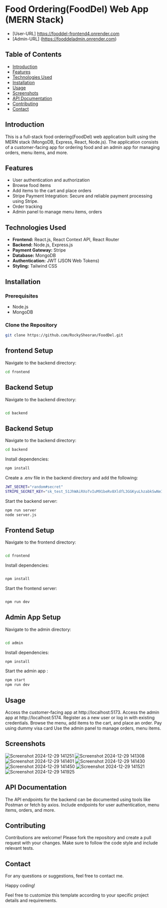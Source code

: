 # Food Ordering(FoodDel) Web App (MERN Stack)
  - [User-URL] https://fooddel-frontend4.onrender.com
  - [Admin-URL] (https://fooddeladmin.onrender.com)
## Table of Contents
- [Introduction](#introduction)
- [Features](#features)
- [Technologies Used](#technologies-used)
- [Installation](#installation)
- [Usage](#usage)
- [Screenshots](#screenshots)
- [API Documentation](#api-documentation)
- [Contributing](#contributing)
- [Contact](#contact)

## Introduction
This is a full-stack food ordering(FoodDel) web application built using the MERN stack (MongoDB, Express, React, Node.js). The application consists of a customer-facing app for ordering food and an admin app for managing orders, menu items, and more.

## Features
- User authentication and authorization
- Browse food items
- Add items to the cart and place orders
- Stripe Payment Integration: Secure and reliable payment processing using Stripe.
- Order tracking
- Admin panel to manage menu items, orders

## Technologies Used
- **Frontend:** React.js, React Context API, React Router
- **Backend:** Node.js, Express.js
- **Payment Gateway:** Stripe
- **Database:** MongoDB
- **Authentication:** JWT (JSON Web Tokens)
- **Styling:** Tailwind CSS

## Installation
### Prerequisites
- Node.js
- MongoDB

### Clone the Repository
```sh
git clone https://github.com/RockySheoran/FoodDel.git

```
## frontend Setup
Navigate to the backend directory:

```sh
cd frontend
```
## Backend Setup
Navigate to the backend directory:
```sh

cd backend
```
## Backend Setup
Navigate to the backend directory:

```sh
cd backend

```
Install dependencies:

```sh
npm install
```

Create a .env file in the backend directory and add the following:

```sh
JWT_SECRET="random#secret"
STRIPE_SECRET_KEY="sk_test_51JhWAiRXoTvIuM91beRv8XldfL3GGKyuLhzabkSwNeIXryY51G9UKnwNUFcotg0N6k4UAGhiprjJd4XhAF85JCN4004TC42zkl"
```

Start the backend server:

```sh
npm run server
node server.js
```
## Frontend Setup
Navigate to the frontend directory:

```sh

cd frontend
```

Install dependencies:
```sh

npm install
```

Start the frontend server:
```sh

npm run dev
```

## Admin App Setup

Navigate to the admin directory:
```sh

cd admin
```

Install dependencies:

```sh
npm install
```

Start the admin app :
```sh
npm start
npm run dev
```

## Usage
Access the customer-facing app at http://localhost:5173.
Access the admin app at http://localhost:5174.
Register as a new user or log in with existing credentials.
Browse the menu, add items to the cart, and place an order.
Pay using dummy visa card
Use the admin panel to manage orders, menu items.

## Screenshots
![Screenshot 2024-12-29 141251](https://github.com/user-attachments/assets/223f96ad-9a74-4331-93ad-7c58ac7bbcc9)
![Screenshot 2024-12-29 141308](https://github.com/user-attachments/assets/d09d6c1f-6ce4-4779-9618-ee18e0a4e7c1)
![Screenshot 2024-12-29 141401](https://github.com/user-attachments/assets/e4c8fe34-0224-4bfb-a24e-58ae1a6cd76c)
![Screenshot 2024-12-29 141430](https://github.com/user-attachments/assets/e2ca26b4-279b-43d4-a5e6-c264a0e8fe64)
![Screenshot 2024-12-29 141450](https://github.com/user-attachments/assets/fb0246e0-3d70-4ec9-8da1-fbf50b65e895)
![Screenshot 2024-12-29 141521](https://github.com/user-attachments/assets/c2f10f66-d096-4959-9007-e4cf0e52f2b1)
![Screenshot 2024-12-29 141925](https://github.com/user-attachments/assets/e9aa1a11-49bc-42dd-9815-5bbacaffebde)


## API Documentation
The API endpoints for the backend can be documented using tools like Postman or fetch by axios. Include endpoints for user authentication, menu items, orders, and more.

## Contributing
Contributions are welcome! Please fork the repository and create a pull request with your changes. Make sure to follow the code style and include relevant tests.

## Contact
For any questions or suggestions, feel free to contact me.

Happy coding!

Feel free to customize this template according to your specific project details and requirements.





